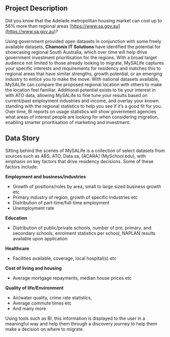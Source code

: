 

## Project Description
Did you know that the Adelade metropolitan housing market can cost up to 56% more than regional areas [https://www.sa.gov.au](https://www.sa.gov.au)?

Using government provided open datasets in conjunction with some freely available datasets, **Chamonix IT Solutions** have identified the potential for showcasing regional South Australia, which over time will help drive government investment prioritisation for the regions. With a broad target audience not limited to those already looking to migrate, MySALife captures your specific interests and requirements for residency and matches this to regional areas that have similar strengths, growth potential, or an emerging industry to entice you to make the move.
With national datasets available, MySALife can compare the proposed regional location with others to make the location feel familiar. Additional potential exists to tie your interest in with ATO data, allowing MySALife to fine tune your results based on current/past employment industries and income, and overlay your known standing with the regional statistics to help you see if it’s a good fit for you.
Over time, BI reports on usage statistics will show government agencies what areas of interest people are looking for when considering migration, enabling smarter prioritisation of marketing and investment.

## Data Story
Sitting behind the scenes of MySALife is a collection of select datasets from sources such as ABS, ATO, Data.sa, [ACARA] (MySchool.edu), with emphasis on key factors that drive residency decisions. Some of these factors include:

**Employment and business/industries**

* Growth of positions/roles by area, small to large sized business growth etc
* Primary industry of region, growth of specific industries etc
* Distribution of part-time/full-time employment
* Unemployment rate

**Education**
* Distribution of public/private schools, number of pre, primary, and secondary schools, enrolment statistics per school, NAPLAN results available upon application

**Healthcare**
* Facilities available, coverage, local hospital(s) etc

**Cost of living and housing**

* Average mortgage repayments, median house prices etc

**Quality of life/Environment**

* Air/water quality, crime rate statistics,
* Average commute times etc
* And many more

Using tools such as BI, this information is displayed to the user in a meaningful way and help them through a discovery journey to help them make a decision on where to migrate.
